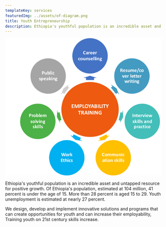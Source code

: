 ```yaml
---
templateKey: services
featuredImg: ../assets/of-diagram.png
title: Youth Entrepreneurship
description: Ethiopia's youthful population is an incredible asset and untapped resource for positive growth...
---
```


![Youth Entrepreneurship](../assets/employ.png)

Ethiopia's youthful population is an incredible asset and untapped resource for positive growth. Of Ethiopia's population, estimated at 104 million, 41 percent is under the age of 15. More than 28 percent is aged 15 to 29. Youth unemployment is estimated at nearly 27 percent.

We design, develop and implement innovative solutions and programs that can create opportunities for youth and can increase their employability, Training youth on 21st century skills increase.

